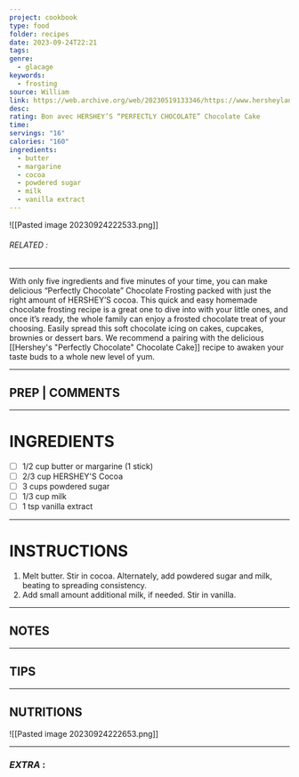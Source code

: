 ```yaml
---
project: cookbook
type: food
folder: recipes
date: 2023-09-24T22:21
tags: 
genre:
  - glacage
keywords:
  - frosting
source: William
link: https://web.archive.org/web/20230519133346/https://www.hersheyland.com/recipes/perfectly-chocolate-chocolate-frosting.html
desc: 
rating: Bon avec HERSHEY’S “PERFECTLY CHOCOLATE” Chocolate Cake
time: 
servings: "16"
calories: "160"
ingredients:
  - butter
  - margarine
  - cocoa
  - powdered sugar
  - milk
  - vanilla extract
---
```


![[Pasted image 20230924222533.png]]
###### *RELATED* : 
---
With only five ingredients and five minutes of your time, you can make delicious “Perfectly Chocolate” Chocolate Frosting packed with just the right amount of HERSHEY’S cocoa. This quick and easy homemade chocolate frosting recipe is a great one to dive into with your little ones, and once it’s ready, the whole family can enjoy a frosted chocolate treat of your choosing. Easily spread this soft chocolate icing on cakes, cupcakes, brownies or dessert bars. We recommend a pairing with the delicious [[Hershey's "Perfectly Chocolate" Chocolate Cake]] recipe to awaken your taste buds to a whole new level of yum.

---
## PREP | COMMENTS



---
# INGREDIENTS

- [ ] 1/2 cup butter or margarine (1 stick)
- [ ] 2/3 cup HERSHEY'S Cocoa
- [ ] 3 cups powdered sugar
- [ ] 1/3 cup milk
- [ ] 1 tsp vanilla extract

---
# INSTRUCTIONS

1. Melt butter. Stir in cocoa. Alternately, add powdered sugar and milk, beating to spreading consistency.
2. Add small amount additional milk, if needed. Stir in vanilla.

---
## NOTES



---
## TIPS



---
## NUTRITIONS

![[Pasted image 20230924222653.png]]

---
### *EXTRA* :



